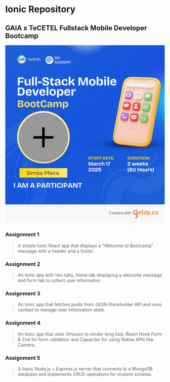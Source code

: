 # Ionic Repository

## GAIA x TeCETEL Fullstack Mobile Developer Bootcamp

![Image Placeholder](banner.jpg)

### Assignment 1

> A simple Ionic React app that displays a "Welcome to Bootcamp" message with a header and a footer.

### Assignment 2

> An Ionic app with two tabs, home tab displaying a welcome message and form tab to collect user information

### Assignment 3

> An Ionic app that fetches posts from JSON Placeholder API and uses context to manage user information state.

### Assignment 4

> An Ionic app that uses Virtuoso to render long lists, React Hook Form & Zod for form validation and Capacitor for using Native APIs like Camera.

### Assignment 5

> A basic Node.js + Express.js server that connects to a MongoDB database and implements CRUD operations for student schema.
